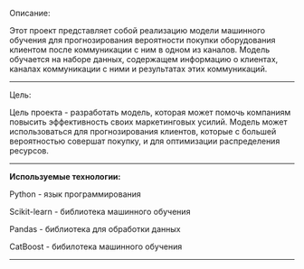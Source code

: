Описание:

Этот проект представляет собой реализацию модели машинного обучения для прогнозирования вероятности покупки оборудования клиентом после коммуникации с ним в одном из каналов. Модель обучается на наборе данных, содержащем информацию о клиентах, каналах коммуникации с ними и результатах этих коммуникаций.
_______________________________________________________________________________________________________________________________________________________________________________________________________________

Цель:

Цель проекта - разработать модель, которая может помочь компаниям повысить эффективность своих маркетинговых усилий. Модель может использоваться для прогнозирования клиентов, которые с большей вероятностью совершат покупку, и для оптимизации распределения ресурсов.
_______________________________________________________________________________________________________________________________________________________________________________________________________________


**Используемые технологии:**

Python - язык программирования

Scikit-learn - библиотека машинного обучения

Pandas - библиотека для обработки данных

CatBoost - бибилотека машинного обучения
_______________________________________________________________________________________________________________________________________________________________________________________________________________
